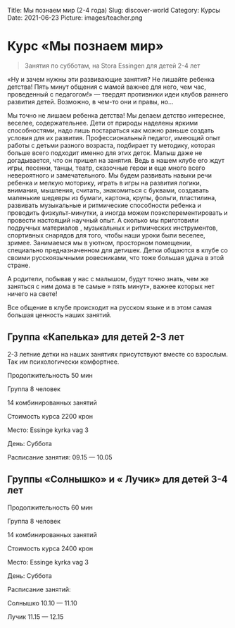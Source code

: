 Title: Мы познаем мир (2-4 года)
Slug: discover-world
Category: Курсы
Date: 2021-06-23
Picture: images/teacher.png

# Курс «Мы познаем мир»

> Занятия по субботам, на Stora Essingen для детей 2-4 лет

«Ну и зачем нужны эти развивающие занятия? Не лишайте ребенка детства! Пять минут общения с мамой важнее для него, чем час, проведенный с педагогом!» — твердят противники идеи клубов раннего развития детей. Возможно, в чем-то они и правы, но…

Мы точно не лишаем ребенка детства! Мы делаем детство интереснее, веселее, содержательнее. Дети от природы наделены яркими способностями, надо лишь постараться как можно раньше создать условия для их развития. Профессиональный педагог, имеющий опыт работы с детьми разного возраста, подбирает ту методику, которая больше всего подходит именно для этих деток. Малыш даже не догадывается, что он пришел на занятия. Ведь в нашем клубе его ждут игры, песенки, танцы, театр, сказочные герои и еще много всего невероятного и замечательного. Мы будем развивать навыки речи ребенка и мелкую моторику, играть в игры на развития логики, внимания, мышления, считать, знакомиться с буквами, создавать маленькие шедевры из бумаги, картона, крупы, фольги, пластилина, развивать музыкальные и ритмические способности ребенка и проводить физкульт-минутки, а иногда можем поэксперементировать и провести настоящий научный опыт.  А сколько мы приготовили подручных материалов , музыкальных и ритмических инструментов, спортивных снарядов для того, чтобы наши уроки были веселее, зримее. Занимаемся мы в уютном, просторном помещении, специально предназначенном для детишек. Детки общаются в клубе со своими русскоязычными ровесниками, что тоже большая удача в этой стране.

А родители, побывав у нас с малышом, будут точно знать, чем же заняться с ним дома в те самые » пять минут», важнее которых нет ничего на свете!

Все общение в клубе происходит на русском языке и в этом самая большая ценность наших занятий.

## Группа «Капелька» для детей 2-3 лет

2-3 летние детки на наших занятиях присутствуют вместе со взрослым. Так им психологически комфортнее.

Продолжительность 50 мин

Группа 8 человек

14 комбинированных занятий

Стоимость курса 2200 крон

Место: Essinge kyrka vag 3

День:    Суббота

Расписание занятия:   09.15 — 10.05

## Группы «Солнышко» и « Лучик» для детей 3-4 лет

Продолжительность 60 мин

Группа 8 человек

14 комбинированных занятий

Стоимость курса 2400 крон

Место: Essinge kyrka vag 3

День:    Суббота

Расписание занятий:

Солнышко 10.10 — 11.10

Лучик   11.15 — 12.15
